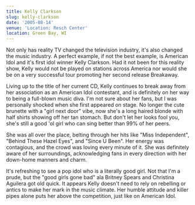 ```yaml
---
title: Kelly Clarkson
slug: kelly-clarkson
date: '2005-08-14'
venue: 'Location: Resch Center'
location: Green Bay, WI
---
```


Not only has reality TV changed the television industry, it's also changed the music industry. A perfect example, if not the best example, is American Idol and it's first idol winner Kelly Clarkson. Had it not been for this reality show, Kelly would not be played on stations across America nor would she be on a very successful tour promoting her second release Breakaway.

Living up to the title of her current CD, Kelly continues to break away from her association as an American Idol contestant, and is definitely on her way to being a full-blown music diva. I'm not sure about her fans, but I was personally shocked when she first appeared on stage. No longer the cute brunette with a "girl next door" vibe, now she's a long haired blonde with half shirts showing off her tan stomach. But don't let her looks fool you, she's still a good 'ol girl who can sing better than 99% of her peers.

She was all over the place, belting through her hits like "Miss Independent", "Behind These Hazel Eyes", and "Since U Been". Her energy was contagious, and the crowd was loving every minute of it. She was definitely aware of her surroundings, acknowledging fans in every direction with her down-home manners and charm.

It's refreshing to see a pop idol who is a literally good girl. Not that I'm a prude, but the "good girls gone bad" ala Britney Spears and Christina Aguilera got old quick. It appears Kelly doesn't need to rely on rebelling or antics to make her mark in the music climate. Her humble attitude and killer pipes alone puts her above the competition, just like on American Idol.